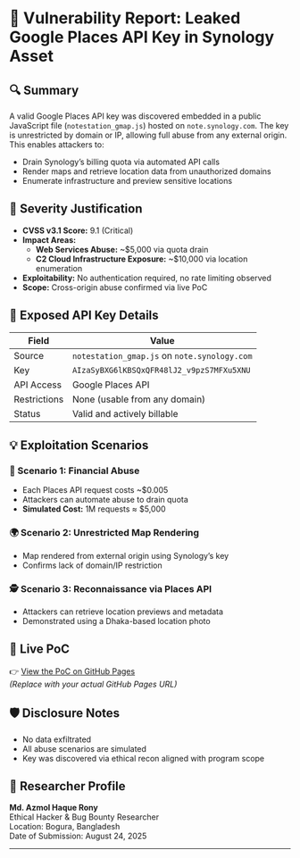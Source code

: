 # 📄 Vulnerability Report: Leaked Google Places API Key in Synology Asset

## 🔍 Summary

A valid Google Places API key was discovered embedded in a public JavaScript file (`notestation_gmap.js`) hosted on `note.synology.com`. The key is unrestricted by domain or IP, allowing full abuse from any external origin. This enables attackers to:

- Drain Synology’s billing quota via automated API calls
- Render maps and retrieve location data from unauthorized domains
- Enumerate infrastructure and preview sensitive locations

## 🧠 Severity Justification

- **CVSS v3.1 Score:** 9.1 (Critical)
- **Impact Areas:**
  - **Web Services Abuse:** ~$5,000 via quota drain
  - **C2 Cloud Infrastructure Exposure:** ~$10,000 via location enumeration
- **Exploitability:** No authentication required, no rate limiting observed
- **Scope:** Cross-origin abuse confirmed via live PoC

## 🔑 Exposed API Key Details

| Field         | Value |
|---------------|-------|
| Source        | `notestation_gmap.js` on `note.synology.com` |
| Key           | `AIzaSyBXG6lKBSQxQFR48lJ2_v9pzS7MFXu5XNU` |
| API Access    | Google Places API |
| Restrictions  | None (usable from any domain) |
| Status        | Valid and actively billable |

## 💡 Exploitation Scenarios

### 💸 Scenario 1: Financial Abuse

- Each Places API request costs ~$0.005
- Attackers can automate abuse to drain quota
- **Simulated Cost:** 1M requests ≈ $5,000

### 🌍 Scenario 2: Unrestricted Map Rendering

- Map rendered from external origin using Synology’s key
- Confirms lack of domain/IP restriction

### 🕵️ Scenario 3: Reconnaissance via Places API

- Attackers can retrieve location previews and metadata
- Demonstrated using a Dhaka-based location photo

## 🔗 Live PoC

👉 [View the PoC on GitHub Pages](https://yourusername.github.io/synology-api-leak-poc/)  
*(Replace with your actual GitHub Pages URL)*

## 🛡️ Disclosure Notes

- No data exfiltrated
- All abuse scenarios are simulated
- Key was discovered via ethical recon aligned with program scope

## 👤 Researcher Profile

**Md. Azmol Haque Rony**  
Ethical Hacker & Bug Bounty Researcher  
Location: Bogura, Bangladesh  
Date of Submission: August 24, 2025

---
